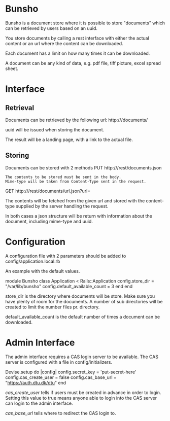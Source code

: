 Bunsho
======

Bunsho is a document store where it is possible to store "documents" which
can be retrieved by users based on an uuid.

You store documents by calling a rest interface with either the actual
content or an url where the content can be downloaded.

Each document has a limit on how many times it can be downloaded.

A document can be any kind of data, e.g. pdf file, tiff picture, excel spread
sheet.

Interface
=========

Retrieval
---------

Documents can be retrieved by the following url:
  http://<server>/documents/<uuid>

uuid will be issued when storing the document.

The result will be a landing page, with a link to the actual file.

Storing
-------

Documents can be stored with 2 methods
  PUT http://<server>/rest/documents.json

    The contents to be stored must be sent in the body.
    Mime-type will be taken from Content-Type sent in the request.

  GET http://<server>/rest/documents/url.json?url=<url>

   The contents will be fetched from the given url and stored with
   the content-type supplied by the server handling the request.

In both cases a json structure will be return with information about
the document, including mime-type and uuid.

Configuration
=============

A configuration file with 2 parameters should be added to
config/application.local.rb

An example with the default values.

  module Bunsho
    class Application < Rails::Application
      config.store_dir = "/var/lib/bunsho"
      config.default_available_count = 3
    end
  end

store_dir is the directory where documents will be store. Make sure you
have plenty of room for the documents. A number of sub directories will be
created to limit the number files pr. directory.

default_available_count is the default number of times a document can be
downloaded.

Admin Interface
===============

The admin interface requires a CAS login server to be available.
The CAS server is configured with a file in config/initializers.

  Devise.setup do |config|
    config.secret_key = 'put-secret-here'
    config.cas_create_user = false
    config.cas_base_url = "https://auth.dtu.dk/dtu"
  end

*cas_create_user* tells if users must be created in advance in order to login.
Setting this value to true means anyone able to login into the CAS server
can login to the admin interface.

*cas_base_url* tells where to redirect the CAS login to.
